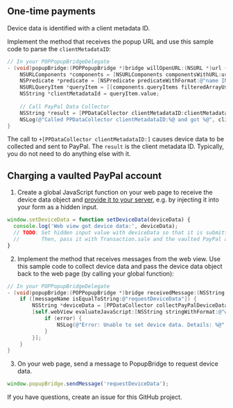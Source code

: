 ## One-time payments

Device data is identified with a client metadata ID.

Implement the method that receives the popup URL and use this sample code to parse the `clientMetadataID`:

```objectivec
// In your POPPopupBridgeDelegate
- (void)popupBridge:(POPPopupBridge *)bridge willOpenURL:(NSURL *)url {
    NSURLComponents *components = [NSURLComponents componentsWithURL:url resolvingAgainstBaseURL:NO];
    NSPredicate *predicate = [NSPredicate predicateWithFormat:@"name IN %@", @[@"token", @"ba_token"]];
    NSURLQueryItem *queryItem = [[components.queryItems filteredArrayUsingPredicate:predicate] firstObject];
    NSString *clientMetadataId = queryItem.value;
    
    // Call PayPal Data Collector
    NSString *result = [PPDataCollector clientMetadataID:clientMetadataId];
    NSLog(@"Called PPDataCollector clientMetadataID:%@ and got %@", clientMetadataId, result);
}
```

The call to `+[PPDataCollector clientMetadataID:]` causes device data to be collected and sent to PayPal. The `result` is the client metadata ID. Typically, you do not need to do anything else with it.

## Charging a vaulted PayPal account

1. Create a global JavaScript function on your web page to receive the device data object and [provide it to your server](https://developer.paypal.com/braintree/docs/guides/paypal/vault/javascript/v3#collecting-device-data), e.g. by injecting it into your form as a hidden input.
```javascript
window.setDeviceData = function setDeviceData(deviceData) {
  console.log('Web view got device data:', deviceData);
  // TODO: Set hidden input value with deviceData so that it is submitted to your server on form submit.
  //       Then, pass it with Transaction.sale and the vaulted PayPal account payment method token.
}
```
2. Implement the method that receives messages from the web view. Use this sample code to collect device data and pass the device data object back to the web page (by calling your global function):
```objectivec
// In your POPPopupBridgeDelegate
- (void)popupBridge:(POPPopupBridge *)bridge receivedMessage:(NSString *)messageName data:(NSString *)data {
    if ([messageName isEqualToString:@"requestDeviceData"]) {
        NSString *deviceData = [PPDataCollector collectPayPalDeviceData];
        [self.webView evaluateJavaScript:[NSString stringWithFormat:@"window.setDeviceData(%@);", deviceData] completionHandler:^(id _Nullable result, NSError * _Nullable error) {
            if (error) {
                NSLog(@"Error: Unable to set device data. Details: %@", error.description);
            }
        }];
    }
}
```
3. On your web page, send a message to PopupBridge to request device data.
```javascript
window.popupBridge.sendMessage('requestDeviceData');
```

If you have questions, create an issue for this GitHub project.
